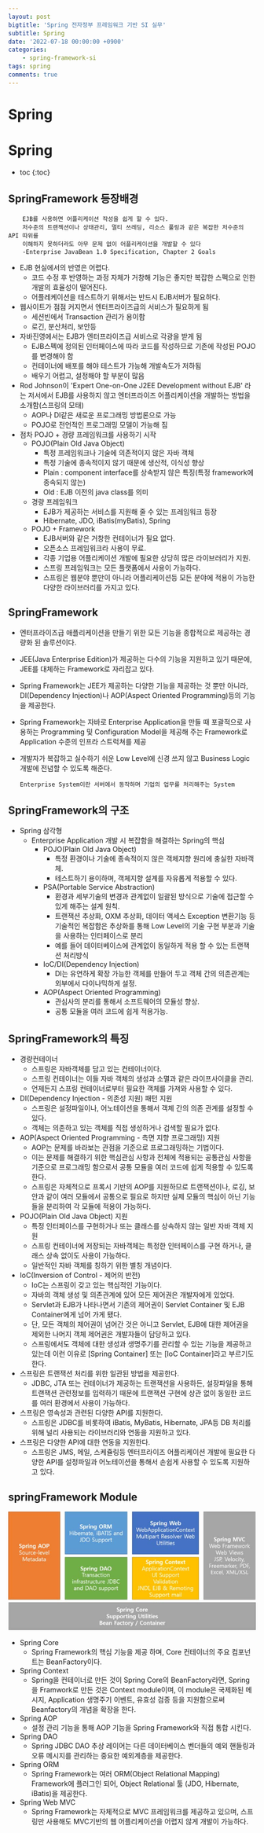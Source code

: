 ```yaml
---
layout: post
bigtitle: 'Spring 전자정부 프레임워크 기반 SI 실무'
subtitle: Spring
date: '2022-07-18 00:00:00 +0900'
categories:
    - spring-framework-si
tags: spring
comments: true
---
```


# Spring

# Spring
* toc
{:toc}

## SpringFramework 등장배경
  
        EJB를 사용하면 어플리케이션 작성을 쉽게 할 수 있다.
        저수준의 트랜젝션이나 상태관리, 멀티 쓰레딩, 리소스 풀링과 같은 복잡한 저수준의 API 따위를
        이해하지 못하더라도 아무 문제 없이 어플리케이션을 개발할 수 있다
        -Enterprise JavaBean 1.0 Specification, Chapter 2 Goals

+ EJB 현실에서의 반영은 어렵다.
  + 코드 수정 후 반영하는 과정 자체가 거창해 기능은 좋지만 복잡한 스펙으로 인한 개발의 효율성이 떨어진다.
  + 어플레케이션을 테스트하기 위해서는 반드시 EJB서버가 필요하다.
+ 웹사이트가 점점 커지면서 엔터프라이즈급의 서비스가 필요하게 됨
  + 세션빈에서 Transaction 관리가 용이함
  + 로긴, 분산처리, 보안등
+ 자바진영에서는 EJB가 엔터프라이즈급 서비스로 각광을 받게 됨
  + EJB스펙에 정의된 인터페이스에 따라 코드를 작성하므로 기존에 작성된 POJO를 변경해야 함
  + 컨테이너에 배포를 해야 테스트가 가능해 개발속도가 저하됨
  + 배우기 어렵고, 설정해야 할 부분이 많음
+ Rod Johnson이 'Expert One-on-One J2EE Development without EJB' 라는 저서에서 EJB를 사용하지 않고 엔터프라이즈 어플리케이션을 개발하는 방법을 소개함(스프링의 모태) 
  + AOP나 DI같은 새로운 프로그래밍 방법론으로 가능
  + POJO로 전언적인 프로그래밍 모델이 가능해 짐
+ 점차 POJO + 경량 프레임워크를 사용하기 시작
  + POJO(Plain Old Java Object)
    + 특정 프레임워크나 기술에 의존적이지 않은 자바 객체
    + 특정 기술에 종속적이지 않기 때문에 생산적, 이식성 향상
    + Plain : component interface를 상속받지 않은 특징(특정 framework에 종속되지 않는)
    + Old : EJB 이전의 java class를 의미
  + 경량 프레임워크 
    + EJB가 제공하는 서비스를 지원해 줄 수 있는 프레임워크 등장
    + Hibernate, JDO, iBatis(myBatis), Spring
  + POJO + Framework
    + EJB서버와 같은 거창한 컨테이너가 필요 없다.
    + 오픈소스 프레임워크라 사용이 무료.
    + 각종 기업용 어플리케이션 개발에 필요한 상당히 많은 라이브러리가 지원.
    + 스프링 프레임워크는 모든 플랫폼에서 사용이 가능하다.
    + 스프링은 웹분야 뿐만이 아니라 어플리케이션등 모든 분야에 적용이 가능한 다양한 라이브러리를 가지고 있다.
      
## SpringFramework
+ 엔터프라이즈급 애플리케이션을 만들기 위한 모든 기능을 종합적으로 제공하는 경량화 된 솔루션이다.
+ JEE(Java Enterprise Edition)가 제공하는 다수의 기능을 지원하고 있기 때문에, JEE를 대체하는 Framework로 자리잡고 있다.
+ Spring Framework는 JEE가 제공하는 다양한 기능을 제공하는 것 뿐만 아니라, DI(Dependency Injection)나 AOP(Aspect Oriented Programming)등의 기능을 제공한다.
+ Spring Framework는 자바로  Enterprise Application을 만들 때 포괄적으로 사용하는 Programming 및 Configuration Model을 제공해 주는 Framework로 Application 수준의 인프라 스트럭쳐를 제공
+ 개발자가 복잡하고 실수하기 쉬운 Low Level에 신경 쓰지 않고 Business Logic개발에 전념할 수 있도록 해준다.

      Enterprise System이란 서버에서 동작하며 기업의 업무를 처리해주는 System
    
## SpringFramework의 구조 
+ Spring 삼각형
  + Enterprise Application 개발 시 복잡함을 해결하는 Spring의 핵심
    + POJO(Plain Old Java Object)
      + 특정 환경이나 기술에 종속적이지 않은 객체지향 원리에 충실한 자바객체.
      + 테스트하기 용이하며, 객체지향 설계를 자유롭게 적용할 수 있다.
    + PSA(Portable Service Abstraction)
      + 환경과 세부기술의 변경과 관계없이 일괄된 방식으로 기술에 접근할 수 있게 해주는 설계 원칙.
      + 트랜잭션 추상화, OXM 추상화, 데이터 액세스 Exception 변환기능 등 기술적인 복잡함은 추상화를 통해 Low Level의 기술 구현 부분과 기술을 사용하는 인터페이스로 분리
      + 예를 들어 데이터베이스에 관계없이 동일하게 적용 할 수 있는 트랜잭션 처리방식
    + IoC/DI(Dependency Injection)
      + DI는 유연하게 확장 가능한 객체를 만들어 두고 객체 간의 의존관계는 외부에서 다이나믹하게 설정. 
    + AOP(Aspect Oriented Programming)
      + 관심사의 분리를 통해서 소프트웨어의 모듈성 향상.
      + 공통 모듈을 여러 코드에 쉽게 적용가능.

## SpringFramework의 특징
+ 경량컨테이너
  + 스프링은 자바객체를 담고 있는 컨테이너이다.
  + 스프링 컨테이너는 이들 자바 객체의 생성과 소멸과 같은 라이프사이클을 관리.
  + 언제든지 스프링 컨테이너로부터 필요한 객체를 가져와 사용할 수 있다. 
+ DI(Dependency Injection - 의존성 지원) 패턴 지원
  + 스프링은 설정파일이나, 어노테이션을 통해서 객체 간의 의존 관계를 설정할 수 있다.
  + 객체는 의존하고 있는 객체를 직접 생성하거나 검색할 필요가 없다.
+ AOP(Aspect Oriented Programming - 측면 지향 프로그래밍) 지원
  + AOP는 문제를 바라보는 관점을 기준으로 프로그래밍하는 기법이다.
  + 이는 문제를 해결하기 위한 핵심관심 사항과 전체에 적용되는 공통관심 사항을 기준으로 프로그래밍 함으로서 공통 모듈을 여러 코드에 쉽게 적용할 수 있도록 한다.
  + 스프링은 자체적으로 프록시 기반의 AOP를 지원하므로 트랜잭션이나, 로깅, 보안과 같이 여러 모듈에서 공통으로 필요로 하지만 실제 모듈의 핵심이 아닌 기능들을 분리하여 각 모듈에 적용이 가능하다.
+ POJO(Plain Old Java Object) 지원
  + 특정 인터페이스를 구현하거나 또는 클래스를 상속하지 않는 일반 자바 객체 지원
  + 스프링 컨테이너에 저장되는 자바객체는 특정한 인터페이스를 구현 하거나, 클래스 상속 없이도 사용이 가능하다.
  + 일반적인 자바 객체를 칭하기 위한 별칭 개념이다.
+ IoC(Inversion of Control - 제어의 반전)
  + IoC는 스프링이 갖고 있는 핵심적인 기능이다.
  + 자바의 객체 생성 및 의존관계에 있어 모든 제어권은 개발자에게 있었다.
  + Servlet과 EJB가 나타나면서 기존의 제어권이 Servlet Container 및 EJB Container에게 넘어 가게 됐다.
  + 단, 모든 객체의 제어권이 넘어간 것은 아니고 Servlet, EJB에 대한 제어권을 제외한 나머지 객체 제어권은 개발자들이 담당하고 있다.
  + 스프링에서도 객체에 대한 생성과 생명주기를 관리할 수 있는 기능을 제공하고 있는데 이런 이유로 [Spring Container] 또는 [IoC Container]라고 부르기도 한다.
+ 스프링은 트랜잭션 처리를 위한 일관된 방법을 제공한다.
  + JDBC, JTA 또는 컨테이너가 제공하는 트랜잭션을 사용하든, 설장파일을 통해 트랜잭션 관련정보를 입력하기 때문에 트랜잭션 구현에 상관 없이 동일한 코드를 여러 환경에서 사용이 가능하다.
+ 스프링은 영속성과 관련된 다양한 API를 지원한다.
  + 스프링은 JDBC를 비롯하여 iBatis, MyBatis, Hibernate, JPA등 DB 처리를 위해 널리 사용되는 라이브러리와 연동을 지원하고 있다.
+ 스프링은 다양한 API에 대한 연동을 지원한다.
  + 스프링은 JMS, 메일, 스케쥴링등 엔터프라이즈 어플리케이션 개발에 필요한 다양한 API를 설정파일과 어노테이션을 통해서 손쉽게 사용할 수 있도록 지원하고 있다.

## springFramework Module

![예제](/assets/img/springFramework/SpringFrameworkModule.jpg)

+ Spring Core
  + Spring Framework의 핵심 기능을 제공 하며, Core 컨테이너의 주요 컴포넌트는 BeanFactory이다.
+ Spring Context
  + Spring을 컨테이너로 만든 것이 Spring Core의 BeanFactory라면, Spring을 Framwork로 만든 것은 Context module이며, 이 module은 국제화된 메시지, Application 생명주기 이벤트, 유효성 검증 등을 지원함으로써 Beanfactory의 개념을 확장을 한다.
+ Spring AOP
  + 설정 관리 기능을 통해 AOP 기능을 Spring Framework와 직접 통합 시킨다.
+ Spring DAO
  + Spring JDBC DAO 추상 레이어는 다른 데이터베이스 벤더들의 예외 핸들링과 오류 메시지를 관리하는 중요한 예외계층을 제공한다.
+ Spring ORM
  + Spring Framework는 여러 ORM(Object Relational Mapping) Framework에 플러그인 되어, Object Relational 툴 (JDO, Hibernate, iBatis)을 제공한다.
+ Spring Web MVC
  + Spring Framework는 자체적으로 MVC 프레임워크를 제공하고 있으며, 스프링만 사용해도 MVC기반의 웹 어플리케이션을 어렵지 않게 개발이 가능하다.
